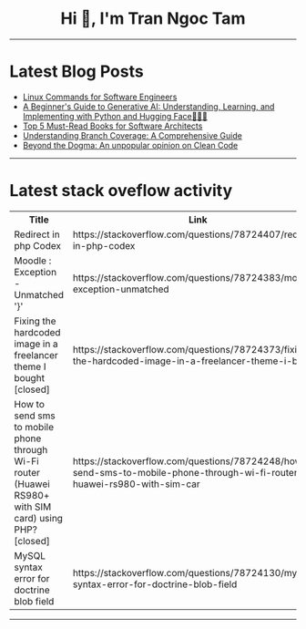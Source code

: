 <h1 align="center">Hi 👋, I'm Tran Ngoc Tam</h1>

---

# Latest Blog Posts 
<!-- BLOG-POST-LIST:START -->
- [Linux Commands for Software Engineers](https://dev.to/iamcymentho/linux-commands-for-software-engineers-55ag)
- [A Beginner&#39;s Guide to Generative AI: Understanding, Learning, and Implementing with Python and Hugging Face🐍🤗🤖](https://dev.to/kammarianand/a-beginners-guide-to-generative-ai-understanding-learning-and-implementing-with-python-and-hugging-face-jif)
- [Top 5 Must-Read Books for Software Architects](https://dev.to/tectrain_academy/top-5-must-read-books-for-software-architects-46en)
- [Understanding Branch Coverage: A Comprehensive Guide](https://dev.to/keploy/understanding-branch-coverage-a-comprehensive-guide-1k32)
- [Beyond the Dogma: An unpopular opinion on Clean Code](https://dev.to/selmaohneh/beyond-the-dogma-an-unpopular-opinion-on-clean-code-14l4)
<!-- BLOG-POST-LIST:END -->

---

# Latest stack oveflow activity
<table>
  <tr><th>Title</th><th>Link</th></tr>
  <!-- STACKOVERFLOW:START --><tr><td>Redirect in php Codex</td><td>https://stackoverflow.com/questions/78724407/redirect-in-php-codex</td></tr><tr><td>Moodle : Exception - Unmatched &#39;}&#39;</td><td>https://stackoverflow.com/questions/78724383/moodle-exception-unmatched</td></tr><tr><td>Fixing the hardcoded image in a freelancer theme I bought [closed]</td><td>https://stackoverflow.com/questions/78724373/fixing-the-hardcoded-image-in-a-freelancer-theme-i-bought</td></tr><tr><td>How to send sms to mobile phone through Wi-Fi router &lpar;Huawei RS980+ with SIM card&rpar; using PHP? [closed]</td><td>https://stackoverflow.com/questions/78724248/how-to-send-sms-to-mobile-phone-through-wi-fi-router-huawei-rs980-with-sim-car</td></tr><tr><td>MySQL syntax error for doctrine blob field</td><td>https://stackoverflow.com/questions/78724130/mysql-syntax-error-for-doctrine-blob-field</td></tr><!-- STACKOVERFLOW:END -->
</table>

---



